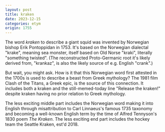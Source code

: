 ```yaml
---
layout: post
title: kraken
date: 2023-12-15
categories: etym
origin: 1755
---
```

The word *kraken* to describe a giant squid was invented by Norwegian bishop Erik Pontoppidan in 1753. It's based on the Norwegian dialectal "krake", meaning sea monster, itself based on Old Norse "kraki", literally "something twisted". (The reconstructed Proto-Germanic root it's likely derived from, "krankaz", is also the likely source of e.g. English "crank".)

But wait, you might ask. How is it that this Norwegian word first attested in the 1700s is used to describe a beast from Greek mythology? The 1981 film Clash of the Titans, a Greek epic, is the source of this connection. It includes both a kraken and the still-memed-today line "Release the kraken!" despite kraken having no prior relation to Greek mythology.

The less exciting middle part includes the Norwegian word making it into English through misattribution to Carl Linnaeus's famous 1735 taxonomy and becoming a well-known English term by the time of Alfred Tennyson's 1830 poem *The Kraken*. The less exciting end part includes the hockey team the Seattle Kraken, est'd 2018.
